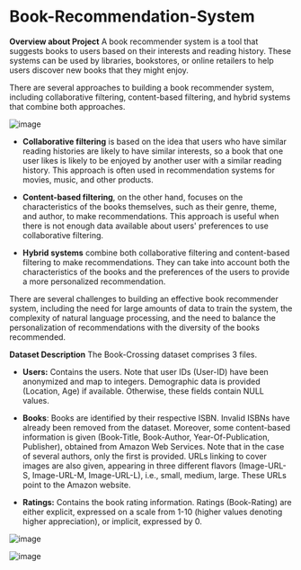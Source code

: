# Book-Recommendation-System

**Overview about Project**
A book recommender system is a tool that suggests books to users based on their interests and reading history. These systems can be used by libraries, bookstores, or online retailers to help users discover new books that they might enjoy.

There are several approaches to building a book recommender system, including collaborative filtering, content-based filtering, and hybrid systems that combine both approaches.

![image](https://github.com/vaish06navi/Book-Recommendation-System/assets/132326467/3ced708e-47e5-4ced-b1e9-51a29c185c17)


- **Collaborative filtering** is based on the idea that users who have similar reading histories are likely to have similar interests, so a book that one user likes is likely to be enjoyed by another user with a similar reading history. This approach is often used in recommendation systems for movies, music, and other products.

- **Content-based filtering**, on the other hand, focuses on the characteristics of the books themselves, such as their genre, theme, and author, to make recommendations. This approach is useful when there is not enough data available about users' preferences to use collaborative filtering.

- **Hybrid systems** combine both collaborative filtering and content-based filtering to make recommendations. They can take into account both the characteristics of the books and the preferences of the users to provide a more personalized recommendation.

There are several challenges to building an effective book recommender system, including the need for large amounts of data to train the system, the complexity of natural language processing, and the need to balance the personalization of recommendations with the diversity of the books recommended.

**Dataset Description**
The Book-Crossing dataset comprises 3 files.

- **Users:** Contains the users. Note that user IDs (User-ID) have been anonymized and map to integers. Demographic data is provided (Location, Age) if available. Otherwise, these fields contain NULL values.

- **Books**: Books are identified by their respective ISBN. Invalid ISBNs have already been removed from the dataset. Moreover, some content-based information is given (Book-Title, Book-Author, Year-Of-Publication, Publisher), obtained from Amazon Web Services. Note that in the case of several authors, only the first is provided. URLs linking to cover images are also given, appearing in three different flavors (Image-URL-S, Image-URL-M, Image-URL-L), i.e., small, medium, large. These URLs point to the Amazon website.

- **Ratings:** Contains the book rating information. Ratings (Book-Rating) are either explicit, expressed on a scale from 1-10 (higher values denoting higher appreciation), or implicit, expressed by 0.

![image](https://github.com/vaish06navi/Book-Recommendation-System/assets/132326467/c2ba4d04-ff2f-4ba1-ba94-28710a1b0139)

![image](https://github.com/vaish06navi/Book-Recommendation-System/assets/132326467/e932c5de-b5e5-407e-b510-b09dcf59c018)

